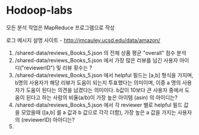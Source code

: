 # Hodoop-labs

모든 분석 작업은 MapReduce 프로그램으로 작성

로그 메시지 설명 사이트 - http://jmcauley.ucsd.edu/data/amazon/

1. /shared-data/reviews_Books_5.json 의 전체 상품 평균 "overall" 점수 분석
2. /shared-data/reviews_Books_5.json 에서 가장 많은 리뷰를 남긴 사용자 아이디("reviewerID") 및 리뷰 횟수는 ?
3. /shared-data/reviews_Books_5.json 에서 helpful 필드는 [a,b] 형식을 가지며, b명의 사용자가
   해당 리뷰가 도움이 되는지 투표했다는 의미이며, 이중 a 명의 사용자가 도움이 된다는 의견을
   남겼다는 의미이다. b값이 10보다 큰 사용자 중에서 도움이 된다고 하는 사람의 비율(a/b)이 가장 높은
   아이템 (asin) 의 아이디는?
4. /shared-data/reviews_Books_5.json 에서 각 reviewer 별로 helpful 필드 값을 모았을때 ([a,b] 를 a 값과 b 값으로 각각 
   더함), 가장 높은 a 값을 가지는 사용자의 (reviewerID) 아아디는?
5.